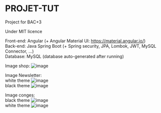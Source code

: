 # PROJET-TUT
Project for BAC+3

Under MIT licence

Front-end: Angular (+ Angular Material UI: https://material.angular.io/)
<br />Back-end: Java Spring Boot (+ Spring security, JPA, Lombok, JWT, MySQL Connector, ...)
<br />Database: MySQL (database auto-generated after running)

Image shop:
![image](https://user-images.githubusercontent.com/27904062/203270882-b3142f27-937c-4f23-9419-13132a9564bf.png)

Image Newsletter:
<br />white theme
![image](https://user-images.githubusercontent.com/27904062/203271724-6eaf229a-24dc-4dc1-a149-c355a8419142.png)
<br />black theme
![image](https://user-images.githubusercontent.com/27904062/203271394-3414e986-f98b-40f5-9f40-2024a4dd9342.png)

Image conges:
<br />black theme
![image](https://user-images.githubusercontent.com/27904062/203271108-6a5e9836-a763-4ff1-972c-f55dc9d305a8.png)
<br />white theme
![image](https://user-images.githubusercontent.com/27904062/203271331-291e8ac4-590d-46e8-80fe-3e053c42489a.png)
